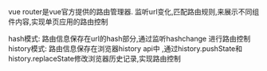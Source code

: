 vue router是vue官方提供的路由管理器.
监听url变化,匹配路由规则,来展示不同组件内容,实现单页应用的路由控制


hash模式:  路由信息保存在url的hash部分,通过监听hashchange  进行路由控制
history模式:  路由信息保存在浏览器history api中  ,通过history.pushState和history.replaceState修改浏览器历史记录,实现路由控制